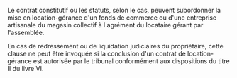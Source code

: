   
 Le contrat constitutif ou les statuts, selon le cas, peuvent subordonner la mise en location-gérance d'un fonds de commerce ou d'une entreprise artisanale du magasin collectif à l'agrément du locataire gérant par l'assemblée.  

  
 En cas de redressement ou de liquidation judiciaires du propriétaire, cette clause ne peut être invoquée si la conclusion d'un contrat de location-gérance est autorisée par le tribunal conformément aux dispositions du titre II du livre VI.  
